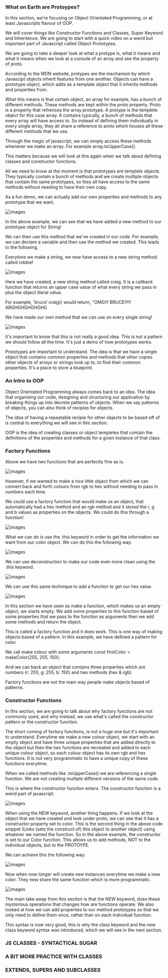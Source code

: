 
### What on Earth are Protoypes?

In this section, we're focusing on Object Orientated Programming, or at least Javascripts flavour of OOP.

We will cover things like Constructor Functions and Classes, Super Keyword and Inheritence. We are going to start with a quick video on a weird but important part of Javascript called Object Prototypes. 

We are going to take a deeper look at what a protype is, what it means and what it means when we look at a console of an array and see the property of proto.  

According to the MDN website, protypes are the mechanism by which Javascipt objects inherit features from one another. Objects can have a prototype object, which adds as a template object that it inherits methods and properties from. 

What this means is that certain object, an array for example, has a bunch of different methods. These methods are kept within the proto property. Proto is a property that refrences the array prototype. A protype is the templete object for this case array. It contains typically, a bunch of methods that every array will have access to. So instead of defining them individually in every single array, they all share a reference to proto which houses all these different methods that we use. 

Through the magic of javascript, we can simply access these methods whenever we make an array. For example array.toUpperCase(). 

This matters because we will look at this again when we talk about defining classes and constructor functions. 

All we need to know at the moment is that prototypes are templete objects. They typically contain a bunch of methods and we create multiple objects that contain the same prototypes, so they all have access to the same methods without needing to have their own copy. 

As a fun demo, we can actually add our own properties and methods to any prototype that we want. 

![images](/images/section19/robbiestring.png)

In the above example, we can see that we have added a new method to our prototype object for String!

We can then use this method that we've created in our code. For example, we can declare a variable and then use the method we created. This leads to the following. 

Everytime we make a string, we now have access to a new string method called robbie! 

![images](/images/section19/robbiestring2.png)

Here we have created, a new string method called craig. It is a callback function that returns an upper case value of what every string we pass in plus the object literal value.

For example, 'bruce'.craig() would return, "OMG!!! BRUCE!!!!! ARGHGHGHGHGHG

We have made our own method that we can use on every single string! 

![images](/images/section19/craig2.png)

It's important to know that this is not really a good idea. This is not a pattern we should follow all the time. It's just a demo of how prototypes works. 

Prototypes are important to understand. The idea is that we have a single object that contains common properties and methods that other copies other objects of arrays or strings look up to..to find their common properties. It's a place to store a blueprint. 

### An Intro to OOP 

Object Orientated Programming always comes back to an idea. The idea that organising our code, designing and structuring our application by breaking things up into decrete patterns of objects. When we say patterns of objects, you can also think of recipies for objects. 

The idea of having a repeatable recipie for other objects to be based off of is central to everything we will see in this section. 

OOP is the idea of creating classes or object templetes that contain the definitions of the properties and methods for a given instance of that class. 

### Factory Functions 


Above we have two functions that are perfectly fine as is. 


![images](/images/section19/factory1.png)

However, if we wanted to make a nice little object from which we can convert back and forth colours from rgb to hex without needing to pass in numbers each time.

We could use a factory function that would make us an object, that automatically had a hex method and an rgb method and it stored the r, g and b values as properties on the objects. We could do this through a function! 

![images](/images/section19/factoryfunction2.png)

What we can do is use the .this keyword in order to get the information we want from our color object. We can do this the following way. 

![images](/images/section19/factoryfunction3.png)

We can use deconstruction to make our code even more clean using the .this keyword. 

![images](/images/section19/factoryfunction4.png)

We can use this same technique to add a function to get our hex value. 

![images](/images/section19/factoryfunction5.png)

In this section we have seen as make a function, which makes us an empty object, we starts empty. We add some properties to this function based of some properties that we pass to the function as arguments then we add some methods and return the object. 

This is called a factory function and it does work. This is one way of making objects based of a pattern. In this example, we have defined a pattern for color. 

We call make colour with some arguments const firstColor = makeColor(255, 255, 150);

And we can back an object that contains three properties which are numbers (r: 255, g: 255, b: 150) and two methods (hex & rgb). 

Factory functions are not the main way people make objects based of patterns.


### Constructor Functions 

In this section, we are going to talk about why factory functions are not commonly used, and why instead, we use what's called the constructor pattern or the constructor function. 

The short coming of factory functions, is not a huge one but it's important to understand. Everytime we make a new colour object, we start with an empty object and have three unique properties that are added directly to the object but then the two functions are recreated and added to each unique colour object, so each colour object has its own rgb and hex functions. It is not very programmatic to have a unique copy of these functions everytime. 

When we called methods like .toUpperCase() we are referencing a single function. We are not creating multiple different versions of the same code. 

This is where the constructor function enters. The constructor function is a weird part of javascript. 

![images](/images/section19/construct1.png)

When using the NEW keyword, another thing happens. If we look at the object that we have created and look under proto, we can see that it has a constructor property set to color. This is the second thing in the above code snippet (Links (sets the construct of) this object to another object) using whatever we named the function. So in the above example, the constructor is set to our Color function. This allows us to add methods, NOT to the individual objects, but to the PROTOYPE.

We can achieve this the following way:

![images](/images/section19/construct2.png)

Now when now longer will create new instances everytime we make a new color. They new share the same function which is more programmatic. 

![images](/images/section19/construct3.png)

The main take away from this section is that the NEW keyword, does these mysterious operations that changes how are functions operate. We also looked at how we can add properties to our method prototypes so that we only need to define them once, rather than on each individual function. 

This syntax is now very good, this is why the class keyword and the new class keyword syntax was introduced, which we will see in the next section. 

### JS CLASSES - SYNTACTICAL SUGAR 





### A BIT MORE PRACTICE WITH CLASSES 





### EXTENDS, SUPERS AND SUBCLASSES 


 